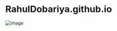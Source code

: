 # RahulDobariya.github.io
![image](https://github.com/RahulDobariya/RahulDobariya.github.io/assets/122685622/d2ba97f1-668f-4871-bc20-4eaf03bd1860)




